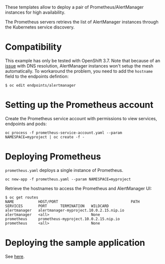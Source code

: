 These templates allow to deploy a pair of Prometheus/AlertManager instances
for high availability.

The Prometheus servers retrievs the list of AlertManager instances through the
Kubernetes service discovery.

# Compatibility

This example has only be tested with OpenShift 3.7. Note that because of an
[issue](https://github.com/openshift/origin/issues/13401) with DNS resolution,
AlertManager instances won't setup the mesh automatically. To workaround the
problem, you need to add the `hostname` field to the endpoints defintion:

```
$ oc edit endpoints/alertmanager
```

# Setting up the Prometheus account

Create the Prometheus service account with permissions to view services,
endpoints and pods:

```
oc process -f prometheus-service-account.yaml --param NAMESPACE=myproject | oc create -f -
```

# Deploying Prometheus

`prometheus.yaml` deploys a single instance of Prometheus.

```
oc new-app -f prometheus.yaml --param NAMESPACE=myproject
```

Retrieve the hostnames to access the Prometheus and AlertManager UI:

```
$ oc get routes
NAME           HOST/PORT                                 PATH      SERVICES       PORT      TERMINATION   WILDCARD
alertmanager   alertmanager-myproject.10.0.2.15.nip.io             alertmanager   <all>                   None
prometheus     prometheus-myproject.10.0.2.15.nip.io               prometheus     <all>                   None
```

# Deploying the sample application

See [here](../prometheus/README.md#deploying-the-sample-application).
